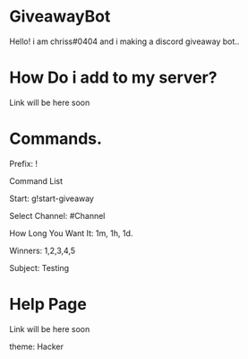 # GiveawayBot
Hello! i am chriss#0404 and i making a discord giveaway bot..

# How Do i add to my server?
Link will be here soon

# Commands.

Prefix: !


Command List


Start: g!start-giveaway


Select Channel: #Channel


How Long You Want It: 1m, 1h, 1d.


Winners: 1,2,3,4,5


Subject: Testing



# Help Page
Link will be here soon


theme: Hacker
